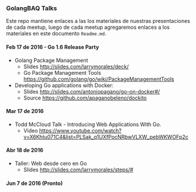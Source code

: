 ### GolangBAQ Talks

Este repo mantiene enlaces a las los materiales de nuestras presentaciones de cada meetup, luego de cada meetup agregaremos enlaces a los materiales en este documento `Readme.md`.


#### Feb 17 de 2016 - Go 1.6 Release Party
* Golang Package Management
  - Slides http://slides.com/larrymorales/deck/
  - Go Package Management Tools https://github.com/golang/go/wiki/PackageManagementTools
* Developing Go applications with Docker:
  - Slides http://slides.com/antoniopagano/go-on-docker#/
  - Source https://github.com/apaganobeleno/dockito

#### Mar 17 de 2016
* Todd McCloud Talk - Introducing Web Applications With Go.
   - Video https://www.youtube.com/watch?v=X6Khtu071C4&list=PLSak_q1UXfPocNRbwVLXW_pebWKWOFp2c

#### Abr 18 de 2016
* Taller: Web desde cero en Go
  - Slides http://slides.com/larrymorales/steps/#

#### Jun 7 de 2016 (Pronto)
